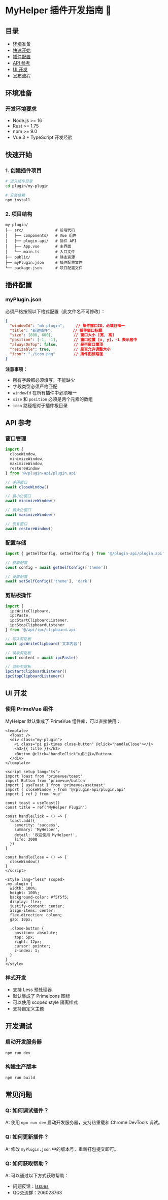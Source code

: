 # MyHelper 插件开发指南 🔌

## 目录
- [环境准备](#环境准备)
- [快速开始](#快速开始)
- [插件配置](#插件配置)
- [API 参考](#api-参考)
- [UI 开发](#ui-开发)
- [发布流程](#发布流程)

## 环境准备

### 开发环境要求
- Node.js >= 16
- Rust >= 1.75
- npm >= 9.0
- Vue 3 + TypeScript 开发经验

## 快速开始

### 1. 创建插件项目
```bash
# 进入插件目录
cd plugin/my-plugin

# 安装依赖
npm install
```

### 2. 项目结构
```
my-plugin/
├── src/              # 前端代码
│   ├── components/   # Vue 组件
│   ├── plugin-api/   # 插件 API
│   ├── App.vue       # 主界面
│   └── main.ts       # 入口文件
├── public/           # 静态资源
├── myPlugin.json     # 插件配置文件
└── package.json      # 项目配置文件
```

## 插件配置

### myPlugin.json
必须严格按照以下格式配置（此文件名不可修改）：

```json
{
  "windowId": "mh-plugin",     // 插件窗口ID，必填且唯一
  "title": "新建插件",         // 插件窗口标题
  "size": [800, 600],         // 窗口大小 [宽, 高]
  "position": [-1, -1],       // 窗口位置 [x, y]，-1 表示居中
  "alwaysOnTop": false,       // 是否窗口置顶
  "resizable": true,          // 是否允许调整大小
  "icon": "./icon.png"        // 插件图标路径
}
```

**注意事项：**
- 所有字段都必须填写，不能缺少
- 字段类型必须严格匹配
- `windowId` 在所有插件中必须唯一
- `size` 和 `position` 必须是两个元素的数组
- `icon` 路径相对于插件根目录

## API 参考

### 窗口管理
```typescript
import { 
  closeWindow,
  minimizeWindow,
  maximizeWindow,
  restoreWindow 
} from '@/plugin-api/plugin.api'

// 关闭窗口
await closeWindow()

// 最小化窗口
await minimizeWindow()

// 最大化窗口
await maximizeWindow()

// 恢复窗口
await restoreWindow()
```

### 配置存储
```typescript
import { getSelfConfig, setSelfConfig } from '@/plugin-api/plugin.api'

// 获取配置
const config = await getSelfConfig(['theme'])

// 设置配置
await setSelfConfig(['theme'], 'dark')
```

### 剪贴板操作
```typescript
import { 
  ipcWriteClipboard,
  ipcPaste,
  ipcStartClipboardListener,
  ipcStopClipboardListener 
} from '@/api/ipc/clipboard.api'

// 写入剪贴板
await ipcWriteClipboard('文本内容')

// 读取剪贴板
const content = await ipcPaste()

// 监听剪贴板
ipcStartClipboardListener()
ipcStopClipboardListener()
```

## UI 开发

### 使用 PrimeVue 组件
MyHelper 默认集成了 PrimeVue 组件库，可以直接使用：

```vue
<template>
  <Toast />
  <div class="my-plugin">
    <i class="pi pi-times close-button" @click="handleClose"></i>
    <h3>{{ title }}</h3>
    <Button @click="handleClick">点击我</Button>
  </div>
</template>

<script setup lang="ts">
import Toast from 'primevue/toast'
import Button from 'primevue/button'
import { useToast } from 'primevue/usetoast'
import { closeWindow } from '@/plugin-api/plugin.api'
import { ref } from 'vue'

const toast = useToast()
const title = ref('MyHelper Plugin')

const handleClick = () => {
  toast.add({
    severity: 'success',
    summary: 'MyHelper',
    detail: '欢迎使用 MyHelper!',
    life: 3000
  })
}

const handleClose = () => {
  closeWindow()
}
</script>

<style lang="less" scoped>
.my-plugin {
  width: 100%;
  height: 100%;
  background-color: #f5f5f5;
  display: flex;
  justify-content: center;
  align-items: center;
  flex-direction: column;
  gap: 10px;
  
  .close-button {
    position: absolute;
    top: 5px;
    right: 12px;
    cursor: pointer;
    z-index: 1;
  }
}
</style>
```

### 样式开发
- 支持 Less 预处理器
- 默认集成了 PrimeIcons 图标
- 可以使用 scoped style 隔离样式
- 支持自定义主题

## 开发调试

### 启动开发服务器
```bash
npm run dev
```

### 构建生产版本
```bash
npm run build
```

## 常见问题

### Q: 如何调试插件？
A: 使用 `npm run dev` 启动开发服务器，支持热重载和 Chrome DevTools 调试。

### Q: 如何更新插件？
A: 修改 `myPlugin.json` 中的版本号，重新打包提交即可。

### Q: 如何获取帮助？
A: 可以通过以下方式获取帮助：
- 问题反馈：[Issues](https://github.com/MyHelperHub/myhelper/issues)
- QQ交流群：206028763